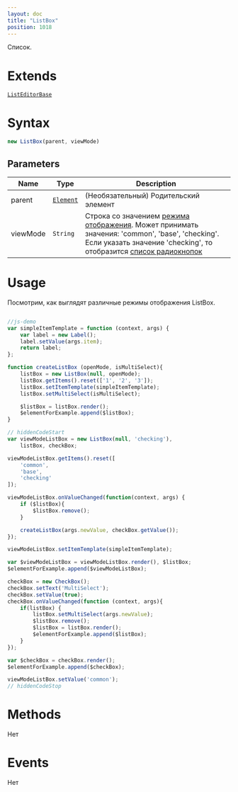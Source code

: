 ```yaml
---
layout: doc
title: "ListBox"
position: 1018
---
```


Список.

# Extends

[`ListEditorBase`](../ListEditorBase/)

# Syntax

```js
new ListBox(parent, viewMode)
```

## Parameters

|Name|Type|Description|
|----|----|-----------|
|parent|[`Element`](../../Core/Elements/Element)|(Необязательный) Родительский элемент|
|viewMode|`String`|Строка со значением [режима отображения](../../Core/viewMode/). Может принимать значения: 'common', 'base', 'checking'. Если указать значение 'checking', то отобразится [список радиокнопок](../RadioGroup/)|


# Usage

Посмотрим, как выглядят различные режимы отображения ListBox.

```js

//js-demo
var simpleItemTemplate = function (context, args) {
    var label = new Label();
    label.setValue(args.item);
    return label;
};

function createListBox (openMode, isMultiSelect){
	listBox = new ListBox(null, openMode);
	listBox.getItems().reset(['1', '2',	'3']);
	listBox.setItemTemplate(simpleItemTemplate);
	listBox.setMultiSelect(isMultiSelect);

    $listBox = listBox.render();
	$elementForExample.append($listBox);
}

// hiddenCodeStart
var viewModeListBox = new ListBox(null, 'checking'), 
	listBox, checkBox;

viewModeListBox.getItems().reset([
	'common',
	'base',
	'checking'
]);

viewModeListBox.onValueChanged(function(context, args) {
	if ($listBox){
		$listBox.remove();
	}

	createListBox(args.newValue, checkBox.getValue());
});

viewModeListBox.setItemTemplate(simpleItemTemplate);

var $viewModeListBox = viewModeListBox.render(), $listBox;
$elementForExample.append($viewModeListBox);

checkBox = new CheckBox();
checkBox.setText('MultiSelect');
checkBox.setValue(true);
checkBox.onValueChanged(function (context, args){
	if(listBox) {
		listBox.setMultiSelect(args.newValue);
		$listBox.remove();
		$listBox = listBox.render();
		$elementForExample.append($listBox);
	}
});

var $checkBox = checkBox.render();
$elementForExample.append($checkBox);

viewModeListBox.setValue('common');
// hiddenCodeStop
```


# Methods

Нет


# Events

Нет
